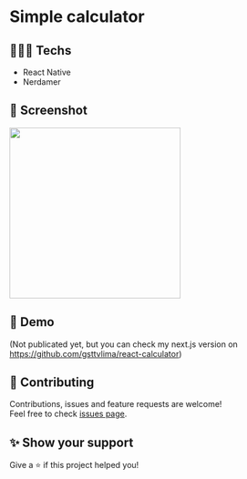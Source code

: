 # Simple calculator 

## 👨🏻‍💻 Techs

* React Native
* Nerdamer

## 📸 Screenshot

<img src="https://user-images.githubusercontent.com/115879524/197105590-8a723596-559e-4a27-a7f1-acd69d57207b.png" width="300" />

## 👀 Demo

(Not publicated yet, but you can check my next.js version on https://github.com/gsttvlima/react-calculator)

## 🤝 Contributing

Contributions, issues and feature requests are welcome!<br />Feel free to check [issues page](https://github.com/gsttvlima/basic-calculator/issues).

## ✨ Show your support

Give a ⭐️ if this project helped you!
